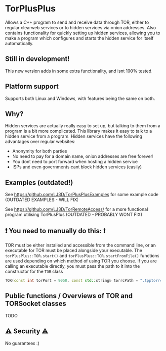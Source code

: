 # TorPlusPlus
Allows a C++ program to send and receive data through TOR, either to regular clearweb services or to hidden services via onion addresses.
Also contains functionality for quickly setting up hidden services, allowing you to make a program which configures and starts the hidden service for itself automatically.

## Still in development!
This new version adds in some extra functionality, and isnt 100% tested.

## Platform support
Supports both Linux and Windows, with features being the same on both.

## Why?
Hidden services are actually really easy to set up, but talking to them from a program is a bit more complicated. This library makes it easy to talk to a hidden service from a program.
Hidden services have the following advantages over regular websites:
- Anonymity for both parties
- No need to pay for a domain name, onion addresses are free forever!
- You dont need to port forward when hosting a hidden service
- ISPs and even governments cant block hidden services (easily)

## Examples (outdated!)
See https://github.com/LJ3D/TorPlusPlusExamples for some example code (OUTDATED EXAMPLES - WILL FIX)

See https://github.com/LJ3D/TorRemoteAccess/ for a more functional program utilising TorPlusPlus (OUTDATED - PROBABLY WONT FIX)

## ❗ You need to manually do this: ❗
TOR must be either installed and accessible from the command line, or an executable for TOR must be placed alongside your executable.
The `torPlusPlus::TOR.start()` and `torPlusPlus::TOR.startFromFile()` functions are used depending on which method of using TOR you choose.
If you are calling an executable directly, you must pass the path to it into the constructor for the `TOR` class
```c++
TOR(const int torPort = 9050, const std::string& torrcPath = ".tpptorrc", const bool debug = false, const std::string& torExePath = "tor")
```

## Public functions / Overviews of TOR and TORSocket classes

TODO

## ⚠️ Security ⚠️
No guarantees :)
